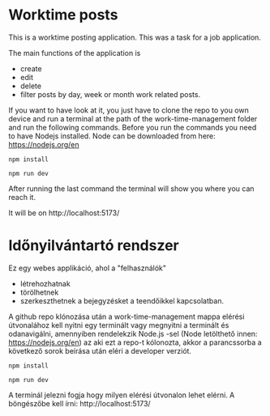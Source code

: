 # Worktime posts

This is a worktime posting application. This was a task for a job application.

The main functions of the application is

- create
- edit
- delete
- filter posts by day, week or month
  work related posts.

If you want to have look at it, you just have to clone the repo to you own device and run a terminal at the path of
the work-time-management folder and run the following commands. Before you run the commands you need to have Nodejs installed.
Node can be downloaded from here: https://nodejs.org/en

`npm install`

`npm run dev`

After running the last command the terminal will show you where you can reach it.

It will be on http://localhost:5173/

# Időnyilvántartó rendszer

Ez egy webes applikáció, ahol a "felhasználók"

- létrehozhatnak
- törölhetnek
- szerkeszthetnek
  a bejegyzésket a teendőikkel kapcsolatban.

A github repo klónozása után a work-time-management mappa elérési útvonalához kell nyitni egy terminált vagy megnyitni a terminált és odanavigálni, amennyiben rendelekzik Node.js -sel (Node letölthető innen: https://nodejs.org/en) az aki ezt a repo-t kólonozta, akkor a parancssorba a következő sorok beírása után eléri a developer verziót.

`npm install`

`npm run dev`

A terminál jelezni fogja hogy milyen elérési útvonalon lehet elérni.
A böngészőbe kell írni: http://localhost:5173/

